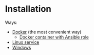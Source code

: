 # Installation

Ways:

- [Docker](DOCKER.md) (the most convenient way)
  - [Docker container with Ansible role](https://github.com/lebe-dev/ansible-role-pw)
- [Linux service](BINARY-LINUX.md)
- [Windows](BINARY-WINDOWS.md)